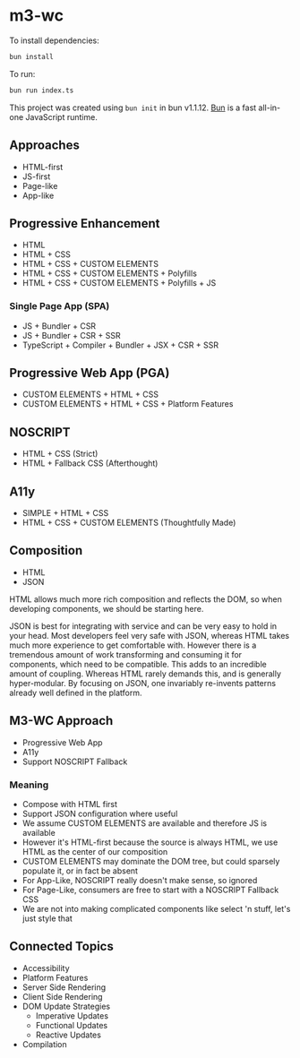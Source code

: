 # m3-wc

To install dependencies:

```bash
bun install
```

To run:

```bash
bun run index.ts
```

This project was created using `bun init` in bun v1.1.12. [Bun](https://bun.sh) is a fast all-in-one JavaScript runtime.

## Approaches

- HTML-first
- JS-first
- Page-like
- App-like

## Progressive Enhancement

- HTML
- HTML + CSS
- HTML + CSS + CUSTOM ELEMENTS
- HTML + CSS + CUSTOM ELEMENTS + Polyfills
- HTML + CSS + CUSTOM ELEMENTS + Polyfills + JS

### Single Page App (SPA)

- JS + Bundler + CSR
- JS + Bundler + CSR + SSR
- TypeScript + Compiler + Bundler + JSX + CSR + SSR

## Progressive Web App (PGA)

- CUSTOM ELEMENTS + HTML + CSS
- CUSTOM ELEMENTS + HTML + CSS + Platform Features

## NOSCRIPT

- HTML + CSS (Strict)
- HTML + Fallback CSS (Afterthought)

## A11y

- SIMPLE + HTML + CSS
- HTML + CSS + CUSTOM ELEMENTS (Thoughtfully Made)

## Composition

- HTML
- JSON

HTML allows much more rich composition and reflects the DOM, so when developing components, we
should be starting here.

JSON is best for integrating with service and can be very easy to hold in your head. Most developers
feel very safe with JSON, whereas HTML takes much more experience to get comfortable with. However
there is a tremendous amount of work transforming and consuming it for components, which need to be
compatible. This adds to an incredible amount of coupling. Whereas HTML rarely demands this, and is
generally hyper-modular. By focusing on JSON, one invariably re-invents patterns already well
defined in the platform.

## M3-WC Approach

- Progressive Web App
- A11y
- Support NOSCRIPT Fallback

### Meaning

- Compose with HTML first
- Support JSON configuration where useful
- We assume CUSTOM ELEMENTS are available and therefore JS is available
- However it's HTML-first because the source is always HTML, we use HTML as the center of our composition
- CUSTOM ELEMENTS may dominate the DOM tree, but could sparsely populate it, or in fact be absent
- For App-Like, NOSCRIPT really doesn't make sense, so ignored
- For Page-Like, consumers are free to start with a NOSCRIPT Fallback CSS
- We are not into making complicated components like select 'n stuff, let's just style that

## Connected Topics

- Accessibility
- Platform Features
- Server Side Rendering
- Client Side Rendering
- DOM Update Strategies
  - Imperative Updates
  - Functional Updates
  - Reactive Updates
- Compilation